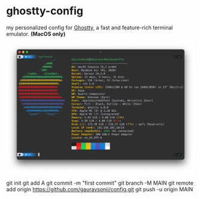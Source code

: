# ghostty-config

my personalized config for [Ghostty](https://github.com/gauravsonii), a fast and feature-rich terminal emulator. **(MacOS only)**


![fastfetch](screenshot.png)

git init
git add A
git commit -m "first commit"
git branch -M MAIN
git remote add origin https://github.com/gauravsonii/config.git
git push -u origin MAIN
